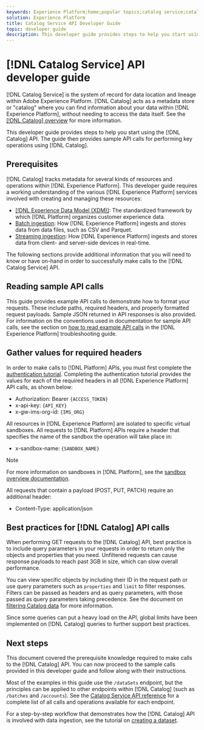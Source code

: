 ```yaml
---
keywords: Experience Platform;home;popular topics;catalog service;catalog;Catalog service;Catalog
solution: Experience Platform
title: Catalog Service API Developer Guide
topic: developer guide
description: This developer guide provides steps to help you start using the Catalog API. The guide then provides sample API calls for performing key operations using Catalog.
---
```


# [!DNL Catalog Service] API developer guide

[!DNL Catalog Service] is the system of record for data location and lineage within Adobe Experience Platform. [!DNL Catalog] acts as a metadata store or "catalog" where you can find information about your data within [!DNL Experience Platform], without needing to access the data itself. See the [[!DNL Catalog] overview](../home.md) for more information.

This developer guide provides steps to help you start using the [!DNL Catalog] API. The guide then provides sample API calls for performing key operations using [!DNL Catalog].

## Prerequisites

[!DNL Catalog] tracks metadata for several kinds of resources and operations within [!DNL Experience Platform]. This developer guide requires a working understanding of the various [!DNL Experience Platform] services involved with creating and managing these resources:

* [[!DNL Experience Data Model (XDM)]](../../xdm/home.md): The standardized framework by which [!DNL Platform] organizes customer experience data.
* [Batch ingestion](../../ingestion/batch-ingestion/overview.md): How [!DNL Experience Platform] ingests and stores data from data files, such as CSV and Parquet.
* [Streaming ingestion](../../ingestion/streaming-ingestion/overview.md): How [!DNL Experience Platform] ingests and stores data from client- and server-side devices in real-time.

The following sections provide additional information that you will need to know or have on-hand in order to successfully make calls to the [!DNL Catalog Service] API.

## Reading sample API calls

This guide provides example API calls to demonstrate how to format your requests. These include paths, required headers, and properly formatted request payloads. Sample JSON returned in API responses is also provided. For information on the conventions used in documentation for sample API calls, see the section on [how to read example API calls](../../landing/troubleshooting.md#how-do-i-format-an-api-request) in the [!DNL Experience Platform] troubleshooting guide.

## Gather values for required headers

In order to make calls to [!DNL Platform] APIs, you must first complete the [authentication tutorial](https://www.adobe.com/go/platform-api-authentication-en). Completing the authentication tutorial provides the values for each of the required headers in all [!DNL Experience Platform] API calls, as shown below:

* Authorization: Bearer `{ACCESS_TOKEN}`
* x-api-key: `{API_KEY}`
* x-gw-ims-org-id: `{IMS_ORG}`

All resources in [!DNL Experience Platform] are isolated to specific virtual sandboxes. All requests to [!DNL Platform] APIs require a header that specifies the name of the sandbox the operation will take place in:

* x-sandbox-name: `{SANDBOX_NAME}`

>[!NOTE]
>
>For more information on sandboxes in [!DNL Platform], see the [sandbox overview documentation](../../sandboxes/home.md). 

All requests that contain a payload (POST, PUT, PATCH) require an additional header:

* Content-Type: application/json

## Best practices for [!DNL Catalog] API calls

When performing GET requests to the [!DNL Catalog] API, best practice is to include query parameters in your requests in order to return only the objects and properties that you need. Unfiltered requests can cause response payloads to reach past 3GB in size, which can slow overall performance.

You can view specific objects by including their ID in the request path or use query parameters such as `properties` and `limit` to filter responses. Filters can be passed as headers and as query parameters, with those passed as query parameters taking precedence. See the document on [filtering Catalog data](filter-data.md) for more information.

Since some queries can put a heavy load on the API, global limits have been implemented on [!DNL Catalog] queries to further support best practices.

## Next steps

This document covered the prerequisite knowledge required to make calls to the [!DNL Catalog] API. You can now proceed to the sample calls provided in this developer guide and follow along with their instructions.

Most of the examples in this guide use the `/dataSets` endpoint, but the principles can be applied to other endpoints within [!DNL Catalog] (such as `/batches` and `/accounts`). See the [Catalog Service API reference](https://www.adobe.io/apis/experienceplatform/home/api-reference.html#!acpdr/swagger-specs/catalog.yaml) for a complete list of all calls and operations available for each endpoint.

For a step-by-step workflow that demonstrates how the [!DNL Catalog] API is involved with data ingestion, see the tutorial on [creating a dataset](../datasets/create.md).
